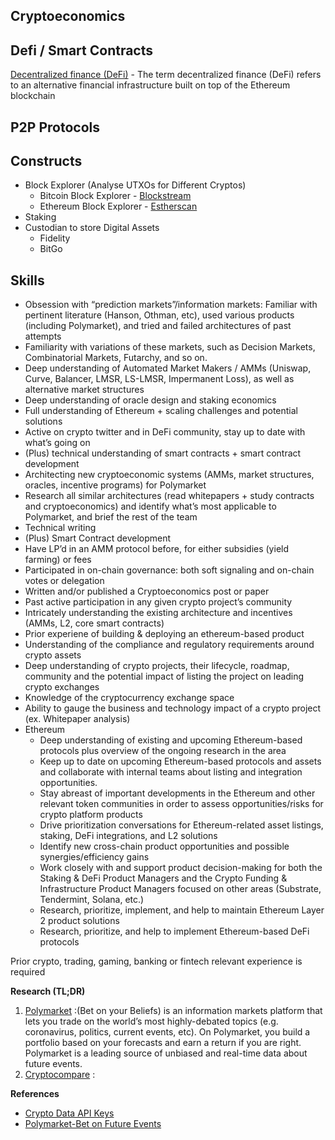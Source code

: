 


## Cryptoeconomics


## Defi / Smart Contracts
[Decentralized finance (DeFi)](https://research.stlouisfed.org/publications/review/2021/02/05/decentralized-finance-on-blockchain-and-smart-contract-based-financial-markets) - The term decentralized finance (DeFi) refers to an alternative financial infrastructure built on top of the Ethereum blockchain

## P2P Protocols 

## Constructs
- Block Explorer (Analyse UTXOs for Different Cryptos)
    - Bitcoin Block Explorer - [Blockstream](https://blockstream.info/)
    - Ethereum Block Explorer - [Estherscan](https://etherscan.io/)
- Staking
- Custodian to store Digital Assets
    - Fidelity
    - BitGo


## Skills
- Obsession with “prediction markets”/information markets: Familiar with pertinent literature (Hanson, Othman, etc), used various products (including Polymarket), and tried and failed architectures of past attempts
- Familiarity with variations of these markets, such as Decision Markets, Combinatorial Markets, Futarchy, and so on.
- Deep understanding of Automated Market Makers / AMMs (Uniswap, Curve, Balancer, LMSR, LS-LMSR, Impermanent Loss), as well as alternative market structures
- Deep understanding of oracle design and staking economics
- Full understanding of Ethereum + scaling challenges and potential solutions
- Active on crypto twitter and in DeFi community, stay up to date with what’s going on
- (Plus) technical understanding of smart contracts + smart contract development 
- Architecting new cryptoeconomic systems (AMMs, market structures, oracles, incentive programs) for Polymarket
- Research all similar architectures (read whitepapers + study contracts and cryptoeconomics) and identify what’s most applicable to Polymarket, and brief the rest of the team
- Technical writing
- (Plus) Smart Contract development
- Have LP’d in an AMM protocol before, for either subsidies (yield farming) or fees
- Participated in on-chain governance: both soft signaling and on-chain votes or delegation
- Written and/or published a Cryptoeconomics post or paper
- Past active participation in any given crypto project’s community
- Intricately understanding the existing architecture and incentives (AMMs, L2, core smart contracts)
- Prior experiene of building & deploying an ethereum-based product
- Understanding of the compliance and regulatory requirements around crypto assets
- Deep understanding of crypto projects, their lifecycle, roadmap, community and the potential impact of listing the project on leading crypto exchanges
- Knowledge of the cryptocurrency exchange space
- Ability to gauge the business and technology impact of a crypto project (ex. Whitepaper analysis) 
- Ethereum
    - Deep understanding of existing and upcoming Ethereum-based protocols plus overview of the ongoing research in the area
    - Keep up to date on upcoming Ethereum-based protocols and assets and collaborate with internal teams about listing and integration opportunities.
    - Stay abreast of important developments in the Ethereum and other relevant token communities in order to assess opportunities/risks for  crypto platform products
    - Drive prioritization conversations for Ethereum-related asset listings, staking, DeFi integrations, and L2 solutions
    - Identify new cross-chain product opportunities and possible synergies/efficiency gains
    - Work closely with and support product decision-making for both the Staking & DeFi  Product Managers and the Crypto Funding & Infrastructure Product Managers focused on other areas (Substrate, Tendermint, Solana, etc.)
    - Research, prioritize, implement, and help to maintain Ethereum Layer 2 product solutions 
    -  Research, prioritize, and help to implement Ethereum-based DeFi protocols 


Prior crypto, trading, gaming, banking or fintech relevant experience is required


**Research (TL;DR)**
1. [Polymarket](https://polymarket.com) :(Bet on your Beliefs) is an information markets platform that lets you trade on the world’s most highly-debated topics (e.g. coronavirus, politics, current events, etc). On Polymarket, you build a portfolio based on your forecasts and earn a return if you are right. Polymarket is a leading source of unbiased and real-time data about future events.
2. [Cryptocompare](https://cryptocompare.com) : 


**References**
 - [Crypto Data API Keys](https://min-api.cryptocompare.com/)
 - [Polymarket-Bet on Future Events](https://docs.polymarket.com/faq/general#what-is-polymarket)


